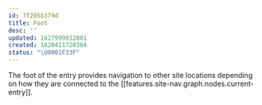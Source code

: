 ```yaml
---
id: 7f205b379d
title: Foot
desc: ''
updated: 1627999012881
created: 1620411728364
status: "\U0001F33F"
---
```


The foot of the entry provides navigation to other site locations depending on how they are connected to the [[features.site-nav.graph.nodes.current-entry]].
